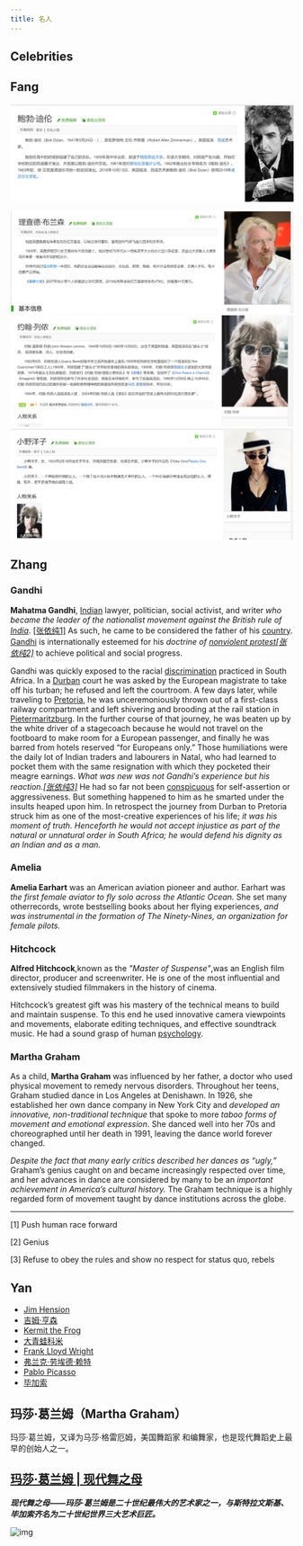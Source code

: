 ```yaml
---
title: 名人
---
```


## Celebrities

## Fang

![image-20200920212639455](image-20200920212639455.png)

![image-20200920212645510](image-20200920212645510.png)![image-20200920212700585](image-20200920212700585.png)![image-20200920212706949](image-20200920212706949.png)

## Zhang

### Gandhi

**Mahatma Gandhi**, [Indian](https://www.britannica.com/topic/history-of-India) lawyer, politician, social activist, and writer *who became the leader of the nationalist movement against the British rule of [India](https://www.britannica.com/place/India)*. [[张依纯1\]](#_msocom_1) As such, he came to be considered the father of his [country](https://www.britannica.com/topic/nation-state). [Gandhi](https://www.britannica.com/topic/Gandhi) is internationally esteemed for his *doctrine of [nonviolent protest](https://www.britannica.com/topic/nonviolence)[[张依纯2\]](#_msocom_2)* to achieve political and social progress.

Gandhi was quickly exposed to the racial [discrimination](https://www.merriam-webster.com/dictionary/discrimination) practiced in South Africa. In a [Durban](https://www.britannica.com/place/Durban) court he was asked by the European magistrate to take off his turban; he refused and left the courtroom. A few days later, while traveling to [Pretoria](https://www.britannica.com/place/Pretoria), he was unceremoniously thrown out of a first-class railway compartment and left shivering and brooding at the rail station in [Pietermaritzburg](https://www.britannica.com/place/Pietermaritzburg). In the further course of that journey, he was beaten up by the white driver of a stagecoach because he would not travel on the footboard to make room for a European passenger, and finally he was barred from hotels reserved “for Europeans only.” Those humiliations were the daily lot of Indian traders and labourers in Natal, who had learned to pocket them with the same resignation with which they pocketed their meagre earnings. *What was new was not Gandhi’s experience but his reaction.[[张依纯3\]](#_msocom_3)* He had so far not been [conspicuous](https://www.merriam-webster.com/dictionary/conspicuous) for self-assertion or aggressiveness. But something happened to him as he smarted under the insults heaped upon him. In retrospect the journey from Durban to Pretoria struck him as one of the most-creative experiences of his life; *it was his moment of truth. Henceforth he would not accept injustice as part of the natural or unnatural order in South Africa; he would defend his dignity as an Indian and as a man.*

 ### Amelia

**Amelia Earhart** was an American aviation pioneer and author. Earhart was *the first female aviator to fly solo across the Atlantic Ocean.* She set many otherrecords, wrote bestselling books about her flying experiences, *and was instrumental in the formation of The Ninety-Nines, an organization for female pilots.*

 ### Hitchcock

**Alfred Hitchcock**,known as the *"Master of Suspense"*,was an English film director, producer and screenwriter. He is one of the most influential and extensively studied filmmakers in the history of cinema.

Hitchcock’s greatest gift was his mastery of the technical means to build and maintain suspense. To this end he used innovative camera viewpoints and movements, elaborate editing techniques, and effective soundtrack music. He had a sound grasp of human [psychology](https://www.britannica.com/science/psychology).

### Martha Graham

As a child, **Martha Graham** was influenced by her father, a doctor who used physical movement to remedy nervous disorders. Throughout her teens, Graham studied dance in Los Angeles at Denishawn. In 1926, she established her own dance company in New York City and *developed an innovative, non-traditional technique* that spoke to more *taboo forms of movement and emotional expression*. She danced well into her 70s and choreographed until her death in 1991, leaving the dance world forever changed.

*Despite the fact that many early critics described her dances as “ugly,”* Graham’s genius caught on and became increasingly respected over time, and her advances in dance are considered by many to be an *important achievement in America’s cultural history.* The Graham technique is a highly regarded form of movement taught by dance institutions across the globe. 

------

[1] Push human race forward

[2] Genius

[3] Refuse to obey the rules and show no respect for status quo, rebels

## Yan

- [Jim Hension](jimhension.html)
- [吉姆·亨森](hension-zh.html)
- [Kermit the Frog](kermit.html)
- [大青蛙科米](kermit-zh.html)
- [Frank Lloyd Wright](frank.html)
- [弗兰克·劳埃德·赖特](wright-zh.html)
- [Pablo Picasso](picasso.html)
- [毕加索](picasso-zh.html)

## 玛莎·葛兰姆（Martha Graham）

玛莎·葛兰姆，又译为马莎·格雷厄姆，美国舞蹈家 和编舞家，也是现代舞蹈史上最早的创始人之一。

## [玛莎·葛兰姆 | 现代舞之母](https://zhuanlan.zhihu.com/p/86540602)

***现代舞之母——玛莎·葛兰姆是二十世纪最伟大的艺术家之一，与斯特拉文斯基、毕加索齐名为二十世纪世界三大艺术巨匠。***

![img](https://pic2.zhimg.com/v2-b44351d8bf815d1865762890461241fe_b.jpg)